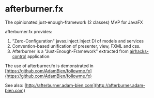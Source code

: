 afterburner.fx
==============

The opinionated just-enough-framework (2 classes) MVP for JavaFX

afterburner.fx provides:

1. "Zero-Configuration" javax.inject.Inject DI of models and services
2. Convention-based unification of presenter, view, FXML and css.
3. Afterburner is a "Just-Enough-Framework" extracted from [airhacks-control](https://github.com/AdamBien/airhacks-control) application

The use of afterburner.fx is demonstrated in [https://github.com/AdamBien/followme.fx](https://github.com/AdamBien/followme.fx)

See also: [http://afterburner.adam-bien.com](http://afterburner.adam-bien.com)